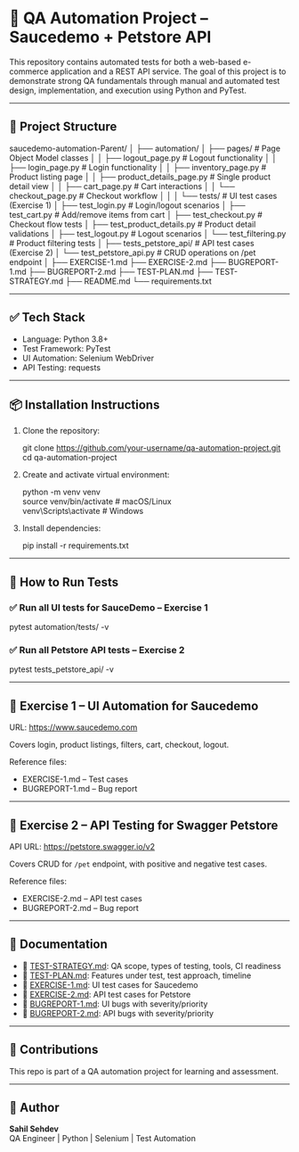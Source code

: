 # 🧪 QA Automation Project – Saucedemo + Petstore API

This repository contains automated tests for both a web-based e-commerce application and a REST API service. The goal of this project is to demonstrate strong QA fundamentals through manual and automated test design, implementation, and execution using Python and PyTest.

---

## 📂 Project Structure

saucedemo-automation-Parent/
│
├── automation/
│   ├── pages/                         # Page Object Model classes
│   │   ├── logout_page.py             # Logout functionality
│   │   ├── login_page.py              # Login functionality
│   │   ├── inventory_page.py          # Product listing page
│   │   ├── product_details_page.py    # Single product detail view
│   │   ├── cart_page.py               # Cart interactions
│   │   └── checkout_page.py           # Checkout workflow
│   │
│   └── tests/                         # UI test cases (Exercise 1)
│       ├── test_login.py              # Login/logout scenarios
│       ├── test_cart.py               # Add/remove items from cart
│       ├── test_checkout.py           # Checkout flow tests
│       ├── test_product_details.py    # Product detail validations
│       ├── test_logout.py             # Logout scenarios
│       └── test_filtering.py          # Product filtering tests
│
├── tests_petstore_api/               # API test cases (Exercise 2)
│   └── test_petstore_api.py          # CRUD operations on /pet endpoint
│
├── EXERCISE-1.md
├── EXERCISE-2.md
├── BUGREPORT-1.md
├── BUGREPORT-2.md
├── TEST-PLAN.md
├── TEST-STRATEGY.md
├── README.md
└── requirements.txt


---

## ✅ Tech Stack

- Language: Python 3.8+
- Test Framework: PyTest
- UI Automation: Selenium WebDriver
- API Testing: requests

---

## 📦 Installation Instructions

1. Clone the repository:

   git clone https://github.com/your-username/qa-automation-project.git  
   cd qa-automation-project

2. Create and activate virtual environment:

   python -m venv venv  
   source venv/bin/activate     # macOS/Linux  
   venv\Scripts\activate        # Windows

3. Install dependencies:

   pip install -r requirements.txt

---

## 🚀 How to Run Tests

### ✅ Run all UI tests for SauceDemo – Exercise 1

   pytest automation/tests/ -v


### ✅ Run all Petstore API tests – Exercise 2

   pytest tests_petstore_api/ -v


---

## 🧪 Exercise 1 – UI Automation for Saucedemo

URL: https://www.saucedemo.com

Covers login, product listings, filters, cart, checkout, logout.

Reference files:
- EXERCISE-1.md – Test cases
- BUGREPORT-1.md – Bug report

---

## 🔗 Exercise 2 – API Testing for Swagger Petstore

API URL: https://petstore.swagger.io/v2

Covers CRUD for `/pet` endpoint, with positive and negative test cases.

Reference files:
- EXERCISE-2.md – API test cases
- BUGREPORT-2.md – Bug report

---

## 📄 Documentation

- 📌 [TEST-STRATEGY.md](./TEST-STRATEGY.md): QA scope, types of testing, tools, CI readiness
- 📌 [TEST-PLAN.md](./TEST-PLAN.md): Features under test, test approach, timeline
- 📌 [EXERCISE-1.md](./EXERCISE-1.md): UI test cases for Saucedemo
- 📌 [EXERCISE-2.md](./EXERCISE-2.md): API test cases for Petstore
- 📌 [BUGREPORT-1.md](./BUGREPORT-1.md): UI bugs with severity/priority
- 📌 [BUGREPORT-2.md](./BUGREPORT-2.md): API bugs with severity/priority

---

## 🤝 Contributions

This repo is part of a QA automation project for learning and assessment.

---

## 👤 Author

**Sahil Sehdev**  
QA Engineer | Python | Selenium | Test Automation


